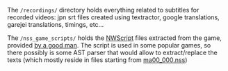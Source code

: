 The `/recordings/` directory holds everything related to subtitles for recorded videos: jpn srt files created using
textractor, google translations, garejei translations, timings, etc...

The `/nss_game_scripts/` holds the [NWScript](https://neverwintervault.org/project/nwnee/other/tool/nwnsc-nwn-enhanced-edition-script-compiler)
files extracted from the game, provided [by a good man](https://github.com/klesun/muramasa-vn-translation/pull/5#issuecomment-812409738). The script is used in some popular games, so there possibly is some AST parser that would allow to extract/replace 
the texts (which mostly reside in files starting from [ma00_000.nss](https://github.com/klesun/muramasa-vn-translation/blob/master/assets/nss_game_scripts/ma00_000.nss))
